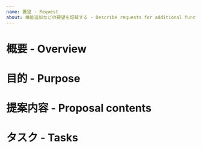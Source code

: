```yaml
---
name: 要望 - Request
about: 機能追加などの要望を記載する - Describe requests for additional functions
---
```


# 概要 - Overview

# 目的 - Purpose

# 提案内容 - Proposal contents

# タスク - Tasks
